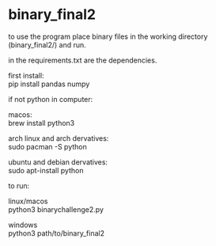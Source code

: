 # binary_final2

to use the program place binary files in the working directory (binary_final2/) and run.

in the requirements.txt are the dependencies. 


first install: </br> pip install pandas numpy

if not python in computer:

macos: </br>  brew install python3 

arch linux and arch dervatives: </br>    sudo pacman -S python

ubuntu and debian dervatives: </br>    sudo apt-install python


to run: </br> 

linux/macos </br> 
python3 binarychallenge2.py

windows </br> 
python3 path/to/binary_final2





